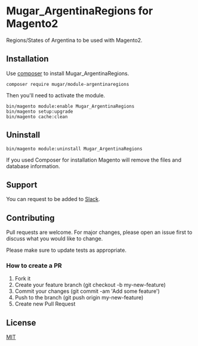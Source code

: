 # Mugar_ArgentinaRegions for Magento2

Regions/States of Argentina to be used with Magento2.

## Installation

Use [composer](https://getcomposer.org/) to install Mugar_ArgentinaRegions.

```
composer require mugar/module-argentinaregions
```

Then you'll need to activate the module.

```
bin/magento module:enable Mugar_ArgentinaRegions
bin/magento setup:upgrade
bin/magento cache:clean
```

## Uninstall

```
bin/magento module:uninstall Mugar_ArgentinaRegions
```

If you used Composer for installation Magento will remove the files and database information. 

## Support

You can request to be added to [Slack](https://mugar.slack.com/).

## Contributing

Pull requests are welcome. For major changes, please open an issue first to discuss what you would like to change.

Please make sure to update tests as appropriate.

### How to create a PR

1. Fork it
2. Create your feature branch (git checkout -b my-new-feature)
3. Commit your changes (git commit -am 'Add some feature')
4. Push to the branch (git push origin my-new-feature)
5. Create new Pull Request

## License

[MIT](https://choosealicense.com/licenses/mit/)